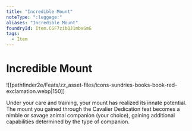 ```yaml
---
title: "Incredible Mount"
noteType: ":luggage:"
aliases: "Incredible Mount"
foundryId: Item.CGF7zibQJ1mbxGmG
tags:
  - Item
---
```


# Incredible Mount
![[pathfinder2e/Feats/zz_asset-files/icons-sundries-books-book-red-exclamation.webp|150]]

Under your care and training, your mount has realized its innate potential. The mount you gained through the Cavalier Dedication feat becomes a nimble or savage animal companion (your choice), gaining additional capabilities determined by the type of companion.
